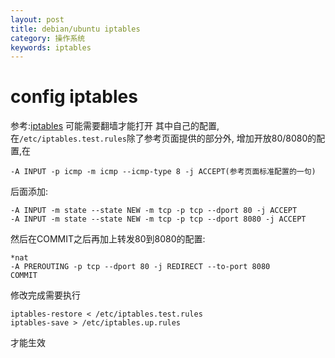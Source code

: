 ```yaml
---
layout: post
title: debian/ubuntu iptables
category: 操作系统
keywords: iptables
---
```


# config iptables
参考:[iptables](https://wiki.debian.org/iptables)  可能需要翻墙才能打开
其中自己的配置,在`/etc/iptables.test.rules`除了参考页面提供的部分外,
增加开放80/8080的配置,在
```
-A INPUT -p icmp -m icmp --icmp-type 8 -j ACCEPT(参考页面标准配置的一句)
```
后面添加:
```
-A INPUT -m state --state NEW -m tcp -p tcp --dport 80 -j ACCEPT
-A INPUT -m state --state NEW -m tcp -p tcp --dport 8080 -j ACCEPT
```

然后在COMMIT之后再加上转发80到8080的配置:
```
*nat
-A PREROUTING -p tcp --dport 80 -j REDIRECT --to-port 8080
COMMIT
```

修改完成需要执行
```
iptables-restore < /etc/iptables.test.rules
iptables-save > /etc/iptables.up.rules
```
才能生效
